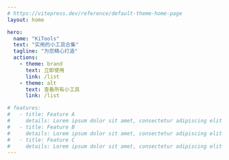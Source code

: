 ```yaml
---
# https://vitepress.dev/reference/default-theme-home-page
layout: home

hero:
  name: "KiTools"
  text: "实用的小工具合集"
  tagline: "为您精心打造"
  actions:
    - theme: brand
      text: 立即使用
      link: /list
    - theme: alt
      text: 查看所有小工具
      link: /list

# features:
#   - title: Feature A
#     details: Lorem ipsum dolor sit amet, consectetur adipiscing elit
#   - title: Feature B
#     details: Lorem ipsum dolor sit amet, consectetur adipiscing elit
#   - title: Feature C
#     details: Lorem ipsum dolor sit amet, consectetur adipiscing elit
---
```


